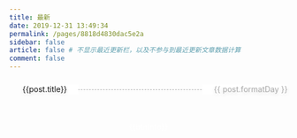 ```yaml
---
title: 最新
date: 2019-12-31 13:49:34
permalink: /pages/8818d4830dac5e2a
sidebar: false
article: false # 不显示最近更新栏，以及不参与到最近更新文章数据计算
comment: false
---
```


<!-- <div class="tags">
  {{getTags}}
  <span class="active">全部</span>
  <span>JavaScript文章</span>
  <span>Vue文章</span>
  <span>《JavaScript教程》笔记</span>
  <span>《ES6 教程》笔记</span>
  <span>JavaScript文章</span>
  <span>Vue文章</span>
  <span>《JavaScript教程》笔记</span>
  <span>《ES6 教程》笔记</span>
  <span>JavaScript文章</span>
  <span>Vue文章</span>
  <span>《JavaScript教程》笔记</span>
  <span>《ES6 教程》笔记</span>
  <span>JavaScript文章</span>
  <span>Vue文章</span>
  <span>《JavaScript教程》笔记</span>
  <span>《ES6 教程》笔记</span>
  <span>JavaScript文章</span>
  <span>Vue文章</span>
  <span>《JavaScript教程》笔记</span>
  <span>《ES6 教程》笔记</span>
</div> -->

<ul class="page-guide-ul">
  <li 
    class="page-guide-row"
    v-for="(post, index) in topPublishPosts"
    :key="index"
    href="post"
  >
    <a :href="post.path">{{post.title}}</a>
    <span>{{ post.formatDay }}</span>
  </li>
</ul>

<div @click="loadMore" class="page-guide-btn" v-if="showBtn">
  <div ref="btn">{{btnInfo}}</div>
</div>

<script>
import { getTopKPosts, getPagesList } from '../.vuepress/theme/util/getTopKPosts'

export default {
  data() {
    return {
      pagesList: {},
      step: 20,
      posts: [],
      page: 1,
      num: 0, // 页面数量
      btnInfo: '加载更多',
      showBtn: true,
      timeout: null,
    }
  },

  mounted() {
    this.posts = this.$site.pages
    this.num = this.posts.length
  },

  computed: {
    getTags() {
      getPagesList(this.posts)
    },
    topPublishPosts() {
      // return this.getTopKPosts(this.page * this.step)
      return getTopKPosts(this.posts, this.page * this.step)
    }
  },

  methods: {
   



    // getTopKPosts(num) { // 文章数据处理
    //   const re = /.*\/(.*?)\.(html|md)/
    //   return this.posts
    //     .filter(post => {
    //       const { frontmatter } = post;
    //       return frontmatter && frontmatter.permalink && frontmatter.title && frontmatter.article !== false;
    //     })
    //     .map(post => {
    //       const execs = re.exec(post.relativePath)
    //       return {
    //         ...post,
    //         updateTimestamp: (new Date(post.lastUpdated || post.frontmatter.date)).getTime(),
    //         filename: execs ? execs['1'] : '',
    //         formatDay: this.formatDate(new Date(post.lastUpdated || post.frontmatter.date))
    //       }
    //     })
    //     .sort((a, b) => b.updateTimestamp - a.updateTimestamp)
    //     .slice(0, num)
    // },
    
    // formatDate(date) { // 日期格式化
    //   if (!(date instanceof Date)) {
    //     return 
    //   }

    //   return `${date.getFullYear()}/${this.zero(date.getMonth() + 1)}/${this.zero(date.getDate())}`
    // },
    // zero(d){ // 补0
    //   return d.toString().padStart(2,'0')
    // },

    
    loadMore() { // 加载更多
      if (this.timeout) {
        return
      }

      if (this.page * this.step >= this.num) {
        this.btnInfo = '加载完成'
        this.$refs.btn.style.opacity = 0
        this.timeout = setTimeout(() => this.showBtn = false, 300)
      } else {
        this.page += 1
      }
    }
  }
}
</script>

<style scoped lang="stylus" rel="stylesheet/stylus">
.tags
  margin 30px 0
  span
    vertical-align: middle;
    margin: 4px 4px 10px;
    padding: 5px 8px;
    display: inline-block;
    cursor: pointer;
    border-radius: .25rem;
    background: #E15B64;
    color: #fff;
    line-height: 13px;
    font-size: 13px;
    box-shadow: var(--box-shadow);
    transition: all .5s;
    &.active
      transform: scale(1.2);
    &:not(.active):hover
      transform: scale(1.1); 

.page-guide-ul {
  padding-left: 0;
}

.page-guide-row {
  line-height: 1.3;
  display: inline-flex;
  align-items: center;
  justify-content: space-between;
  width: 100%;
  position: relative;
  margin: 10px 0px;
  text-shadow: 0 3px 6px rgba(0,0,0,.15);
}

.page-guide-row::after {
  content: " ";
  width: 100%;
  border-bottom: 1px dashed #aaa;
  position: absolute;
  top: 50%;
  right: 0;
}

.page-guide-row a, .page-guide-row span {
  background: white;
  z-index: 1;
}

.page-guide-row a {
  max-width: 50%;
  padding-right: 20px;
  color: $textColor
}

.page-guide-row span {
  color: #aaa;
  padding-left: 20px;
}

.page-guide-btn {
  text-align: center;
  margin: 30px 0;
}

.page-guide-btn div {
  display: inline-block;
  color: #fff;
  background-color: $accentColor;
  padding: 0.6rem 1.2rem;
  border-radius: 4px;
  transition: all 0.3s ease;
  box-sizing: border-box;
  border-bottom: 1px solid $badgeTipColor;
}

.page-guide-btn div:hover {
  cursor: pointer;
}
</style>
